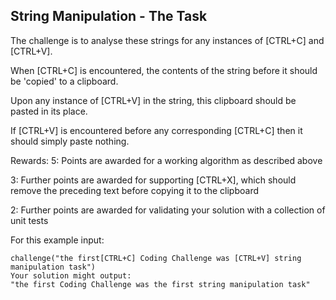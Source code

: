 ## String Manipulation - The Task

The challenge is to analyse these strings for any instances of [CTRL+C] and [CTRL+V]. 

When [CTRL+C] is encountered, the contents of the string before it should be 'copied' to a clipboard. 

Upon any instance of [CTRL+V] in the string, this clipboard should be pasted in its place. 

If [CTRL+V] is encountered before any corresponding [CTRL+C] then it should simply paste nothing.

Rewards:
5: Points are awarded for a working algorithm as described above

3:  Further points are awarded for supporting [CTRL+X], which should remove the preceding text before copying it to the clipboard

2:  Further points are awarded for validating your solution with a collection of unit tests

For this example input:

```
challenge("the first[CTRL+C] Coding Challenge was [CTRL+V] string manipulation task")
Your solution might output:
"the first Coding Challenge was the first string manipulation task"
```